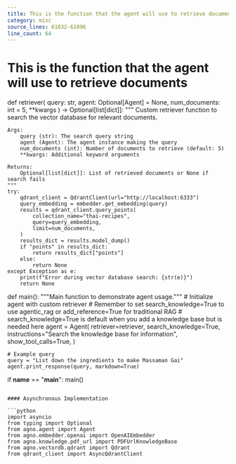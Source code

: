 ```yaml
---
title: This is the function that the agent will use to retrieve documents
category: misc
source_lines: 61032-61096
line_count: 64
---
```


# This is the function that the agent will use to retrieve documents
def retriever(
    query: str, agent: Optional[Agent] = None, num_documents: int = 5, **kwargs
) -> Optional[list[dict]]:
    """
    Custom retriever function to search the vector database for relevant documents.

    Args:
        query (str): The search query string
        agent (Agent): The agent instance making the query
        num_documents (int): Number of documents to retrieve (default: 5)
        **kwargs: Additional keyword arguments

    Returns:
        Optional[list[dict]]: List of retrieved documents or None if search fails
    """
    try:
        qdrant_client = QdrantClient(url="http://localhost:6333")
        query_embedding = embedder.get_embedding(query)
        results = qdrant_client.query_points(
            collection_name="thai-recipes",
            query=query_embedding,
            limit=num_documents,
        )
        results_dict = results.model_dump()
        if "points" in results_dict:
            return results_dict["points"]
        else:
            return None
    except Exception as e:
        print(f"Error during vector database search: {str(e)}")
        return None

def main():
    """Main function to demonstrate agent usage."""
    # Initialize agent with custom retriever
    # Remember to set search_knowledge=True to use agentic_rag or add_reference=True for traditional RAG
    # search_knowledge=True is default when you add a knowledge base but is needed here
    agent = Agent(
        retriever=retriever,
        search_knowledge=True,
        instructions="Search the knowledge base for information",
        show_tool_calls=True,
    )

    # Example query
    query = "List down the ingredients to make Massaman Gai"
    agent.print_response(query, markdown=True)

if __name__ == "__main__":
    main()
```

#### Asynchronous Implementation

```python
import asyncio
from typing import Optional
from agno.agent import Agent
from agno.embedder.openai import OpenAIEmbedder
from agno.knowledge.pdf_url import PDFUrlKnowledgeBase
from agno.vectordb.qdrant import Qdrant
from qdrant_client import AsyncQdrantClient

